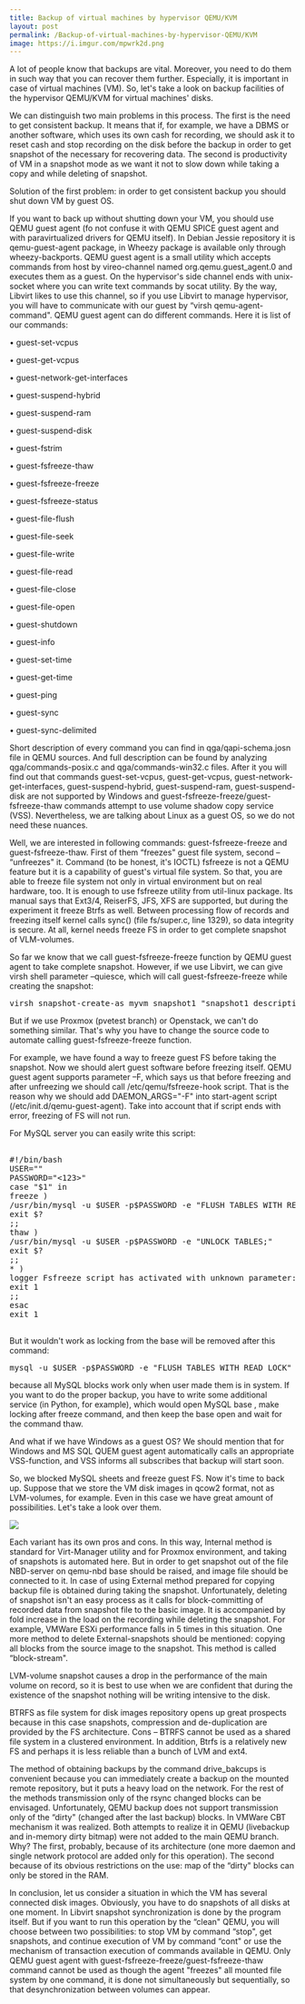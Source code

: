 ```yaml
---
title: Backup of virtual machines by hypervisor QEMU/KVM
layout: post
permalink: /Backup-of-virtual-machines-by-hypervisor-QEMU/KVM
image: https://i.imgur.com/mpwrk2d.png
---
```


A lot of people know that backups are vital. Moreover, you need to do them in such way that you can recover them further. Especially, it is important in case of virtual machines (VM). So, let's take a look on backup facilities of the hypervisor QEMU/KVM for virtual machines' disks.

We can distinguish two main problems in this process. The first is the need to get consistent backup. It means that if, for example, we have a DBMS or another software, which uses its own cash for recording, we should ask it to reset cash and stop recording on the disk before the backup in order to get snapshot of the necessary for recovering data. The second is productivity of VM in a snapshot mode as we want it not to slow down while taking a copy and while deleting of snapshot.

Solution of the first problem: in order to get consistent backup you should shut down VM by guest OS.

If you want to back up without shutting down your VM, you should use QEMU guest agent (fo not confuse it with QEMU SPICE guest agent and with paravirtualized drivers for QEMU itself). In Debian Jessie repository it is qemu-guest-agent package, in Wheezy package is available only through wheezy-backports. QEMU guest agent is a small utility which accepts commands from host by vireo-channel named org.qemu.guest_agent.0 and executes them as a guest. On the hypervisor's side channel ends with unix-socket where you can write text commands by socat utility. By the way, Libvirt likes to use this channel, so if you use Libvirt to manage hypervisor, you will have to communicate with our guest by “virsh qemu-agent-command". QEMU guest agent can do different commands. Here it is list of our commands:

•	guest-set-vcpus

•	guest-get-vcpus

•	guest-network-get-interfaces

•	guest-suspend-hybrid

•	guest-suspend-ram

•	guest-suspend-disk

•	guest-fstrim

•	guest-fsfreeze-thaw

•	guest-fsfreeze-freeze

•	guest-fsfreeze-status

•	guest-file-flush

•	guest-file-seek

•	guest-file-write

•	guest-file-read

•	guest-file-close

•	guest-file-open

•	guest-shutdown

•	guest-info

•	guest-set-time

•	guest-get-time

•	guest-ping

•	guest-sync

•	guest-sync-delimited

Short description of every command you can find in qga/qapi-schema.josn file in QEMU sources. And full description can be found by analyzing qga/commands-posix.c and qga/commands-win32.c files. After it you will find out that commands guest-set-vcpus, guest-get-vcpus, guest-network-get-interfaces, guest-suspend-hybrid, guest-suspend-ram, guest-suspend-disk are not supported by Windows and guest-fsfreeze-freeze/guest-fsfreeze-thaw commands attempt to use volume shadow copy service (VSS). Nevertheless, we are talking about Linux as a guest OS, so we do not need these nuances.

Well, we are interested in following commands: guest-fsfreeze-freeze and guest-fsfreeze-thaw. First of them “freezes" guest file system, second – “unfreezes" it. Command (to be honest, it's IOCTL) fsfreeze is not a QEMU feature but it is a capability of guest's virtual file system. So that, you are able to freeze file system not only in virtual environment but on real hardware, too. It is enough to use fsfreeze utility from util-linux package. Its manual says that Ext3/4, ReiserFS, JFS, XFS are supported, but during the experiment it freeze Btrfs as well. Between processing flow of records and freezing itself kernel calls sync() (file fs/super.c, line 1329), so data integrity is secure. At all, kernel needs freeze FS in order to get complete snapshot of VLM-volumes.

So far we know that we call guest-fsfreeze-freeze function by QEMU guest agent to take complete snapshot. However, if we use Libvirt, we can give virsh shell parameter –quiesce, which will call guest-fsfreeze-freeze while creating the snapshot:

<pre>
virsh snapshot-create-as myvm snapshot1 "snapshot1 description" --disk-only --atomic –quiesce.
</pre>

But if we use Proxmox (pvetest branch) or Openstack, we can't do something similar. That's why you have to change the source code to automate calling guest-fsfreeze-freeze function.

For example, we have found a way to freeze guest FS before taking the snapshot. Now we should alert guest software before freezing itself. QEMU guest agent supports parameter –F, which says us that before freezing and after unfreezing we should call /etc/qemu/fsfreeze-hook script. That is the reason why we should add DAEMON_ARGS="-F" into start-agent script (/etc/init.d/qemu-guest-agent). Take into account that if script ends with error, freezing of FS will not run.

For MySQL server you can easily write this script:

<pre>

#!/bin/bash 
USER="<user>" 
PASSWORD="<123>" 
case "$1" in 
freeze ) 
/usr/bin/mysql -u $USER -p$PASSWORD -e "FLUSH TABLES WITH READ LOCK;" 
exit $? 
;; 
thaw ) 
/usr/bin/mysql -u $USER -p$PASSWORD -e "UNLOCK TABLES;" 
exit $? 
;; 
* ) 
logger Fsfreeze script has activated with unknown parameter: $1 
exit 1 
;; 
esac 
exit 1

</pre>

But it wouldn't work as locking from the base will be removed after this command:

<pre>
mysql -u $USER -p$PASSWORD -e "FLUSH TABLES WITH READ LOCK"
</pre>

because all MySQL blocks work only when user made them is in system. If you want to do the proper backup, you have to write some additional service (in Python, for example), which would open MySQL base , make locking after freeze command, and then keep the base open and wait for the command thaw.

And what if we have Windows as a guest OS? We should mention that for Windows and MS SQL QUEM guest agent automatically calls an appropriate VSS-function, and VSS informs all subscribes that backup will start soon.

So, we blocked MySQL sheets and freeze guest FS. Now it's time to back up. Suppose that we store the VM disk images in qcow2 format, not as LVM-volumes, for example. Even in this case we have great amount of possibilities. Let's take a look over them.

![](https://web.archive.org/web/20160310033322im_/https://bitcalm.com/media/2015/4/4/Screen%20Shot%202015-04-04%20at%2011.32.18.png)

Each variant has its own pros and cons. In this way, Internal method is standard for Virt-Manager utility and for Proxmox environment, and taking of snapshots is automated here. But in order to get snapshot out of the file NBD-server on qemu-nbd base should be raised, and image file should be connected to it. In case of using External method prepared for copying backup file is obtained during taking the snapshot. Unfortunately, deleting of snapshot isn't an easy process as it calls for block-committing of recorded data from snapshot file to the basic image. It is accompanied by fold increase in the load on the recording while deleting the snapshot. For example, VMWare ESXi performance falls in 5 times in this situation. One more method to delete External-snapshots should be mentioned: copying all blocks from the source image to the snapshot. This method is called “block-stream".

LVM-volume snapshot causes a drop in the performance of the main volume on record, so it is best to use when we are confident that during the existence of the snapshot nothing will be writing intensive to the disk.

BTRFS as file system for disk images repository opens up great prospects because in this case snapshots, compression and de-duplication are provided by the FS architecture. Cons – BTRFS cannot be used as a shared file system in a clustered environment. In addition, Btrfs is a relatively new FS and perhaps it is less reliable than a bunch of LVM and ext4.

The method of obtaining backups by the command drive_bakcups is convenient because you can immediately create a backup on the mounted remote repository, but it puts a heavy load on the network. For the rest of the methods transmission only of the rsync changed blocks can be envisaged. Unfortunately, QEMU backup does not support transmission only of the “dirty" (changed after the last backup) blocks. In VMWare CBT mechanism it was realized. Both attempts to realize it in QEMU (livebackup and in-memory dirty bitmap) were not added to the main QEMU branch. Why? The first, probably, because of its architecture (one more daemon and single network protocol are added only for this operation). The second because of its obvious restrictions on the use: map of the “dirty" blocks can only be stored in the RAM.

In conclusion, let us consider a situation in which the VM has several connected disk images. Obviously, you have to do snapshots of all disks at one moment. In Libvirt snapshot synchronization is done by the program itself. But if you want to run this operation by the “clean" QEMU, you will choose between two possibilities: to stop VM by command “stop", get snapshots, and continue execution of VM by command “cont" or use the mechanism of transaction execution of commands available in QEMU. Only QEMU guest agent with guest-fsfreeze-freeze/guest-fsfreeze-thaw command cannot be used as though the agent "freezes" all mounted file system by one command, it is done not simultaneously but sequentially, so that desynchronization between volumes can appear.
